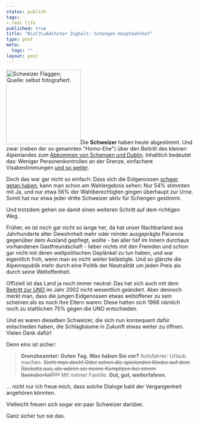 ```yaml
--- 
status: publish
tags: 
- real life
published: true
title: "N\xC3\xA4chster Zughalt: Schengen Hauptbahnhof"
type: post
meta: 
  tags: ""
layout: post
---
```

<img src="http://photos11.flickr.com/12327504_c137866b3d_m.jpg" width="200" alt="Schweizer Flaggen; Quelle: selbst fotografiert." class="alignright border" />Die <strong>Schweizer</strong> haben heute abgestimmt. Und zwar (neben der so genannten "Homo-Ehe") über den Beitritt des kleinen Alpenlandes zum <a href="http://de.wikipedia.org/wiki/Schengener_Abkommen">Abkommen von Schengen und Dublin</a>. Inhaltlich bedeutet das: Weniger Personenkontrollen an der Grenze, einfachere Visabestimmungen <a href="http://www.nzz.ch/dossiers/abstimmung_0605/schengen/2005/02/22/il/newzzE5HVSV86-12.html">und so weiter</a>.

Doch das war gar nicht so einfach: Dass sich die Eidgenossen <a href="http://www.nzz.ch/2005/06/03/il/newzzE9IGBB9J-12.html">schwer getan haben</a>, kann man schon am Wahlergebnis sehen: Nur 54% stimmten mit Ja, und nur etwa 56% der Wahlberechtigten gingen überhaupt zur Urne. Somit hat nur etwa jeder dritte Schweizer aktiv für Schengen gestimmt.

Und trotzdem gehen sie damit einen weiteren Schritt auf dem richtigen Weg.
<!--more-->
Früher, es ist noch gar nicht so lange her, da hat unser Nachbarland aus Jahrhunderte alter Gewohnheit mehr oder minder ausgeprägte Paranoia gegenüber dem Ausland gepflegt, wollte - bei aller tief im Innern durchaus vorhandenen Gastfreundschaft - lieber nichts mit den Fremden und schon gar nicht mit deren weltpolitischen Geplänkel zu tun haben, und war eigentlich froh, wenn man es nicht weiter belästigte. Und so glänzte die Alpenrepublik mehr durch eine Politik der Neutralität um jeden Preis als durch seine Weltoffenheit.

Offiziell ist das Land ja noch immer neutral: Das hat sich auch mit dem <a href="http://de.wikipedia.org/wiki/Die_Schweiz_in_den_Vereinten_Nationen">Beitritt zur UNO</a> im Jahr 2002 nicht wesentlich geändert. Aber dennoch merkt man, dass die jungen Eidgenossen etwas weltoffener zu sein scheinen als es noch ihre Eltern waren: Diese hatten sich 1986 nämlich noch zu stattlichen 75% gegen die UNO entschieden.

Und es waren dieselben Schweizer, die sich nun konsequent dafür entschieden haben, die Schlagbäume in Zukunft etwas weiter zu öffnen. Vielen Dank dafür!

Denn eins ist sicher:

<blockquote>
<strong>Grenzbeamter: Guten Tag. Was haben Sie vor?</strong>
Autofahrer: Urlaub machen. <del>Sieht man doch! Oder sehen die spielenden Kinder auf dem Rücksitz aus, als wären sie meine Komplizen bei einem Banküberfall???</del> Mit meiner Familie.
<strong>Gut, gut, weiterfahren.</strong>
</blockquote>

... nicht nur ich freue mich, dass solche Dialoge bald der Vergangenheit angehören könnten.

Vielleicht freuen sich sogar ein paar Schweizer darüber.

Ganz sicher tun sie das.
